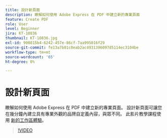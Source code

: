 ```yaml
---
title: 設計新頁面
description: 瞭解如何使用 Adobe Express 在 PDF 中建立新的專業頁面
feature: Create PDF
role: User
level: Beginner
jira: KT-10836
thumbnail: KT-10836.jpg
exl-id: 900815b4-6242-457e-86cf-7aa995016f29
source-git-commit: fe13a7b01c0eab2ac4931396097d5114ec3104be
workflow-type: tm+mt
source-wordcount: '65'
ht-degree: 0%

---
```


# 設計新頁面

瞭解如何使用 Adobe Express 在 PDF 中建立新的專業頁面。 設計新頁面可讓您在幾分鐘內建立具有專業外觀的品牌自定義內容，與眾不同。 此影片教學課程使用 [新的工作區體驗](new-workspace.md)。

>[!VIDEO](https://video.tv.adobe.com/v/347331?quality=12&learn=on&hidetitle=true)
